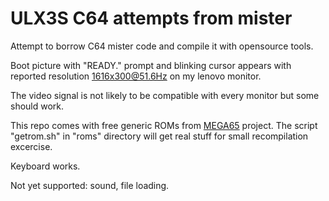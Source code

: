 # ULX3S C64 attempts from mister

Attempt to borrow C64 mister code and compile it with opensource tools.

Boot picture with "READY." prompt and blinking cursor appears
with reported resolution 1616x300@51.6Hz on my lenovo monitor.

The video signal is not likely to be compatible with every
monitor but some should work.

This repo comes with free generic ROMs from
[MEGA65](https://github.com/MEGA65/open-roms/tree/master/bin) project.
The script "getrom.sh" in "roms" directory will get real stuff for
small recompilation excercise.

Keyboard works.

Not yet supported: sound, file loading.
